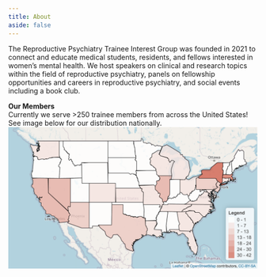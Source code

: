 ```yaml
---
title: About
aside: false
---
```


The Reproductive Psychiatry Trainee Interest Group was founded in 2021 to connect and educate medical students, residents, and fellows interested in women’s mental health. We host speakers on clinical and research topics within the field of reproductive psychiatry, panels on fellowship opportunities and careers in reproductive psychiatry, and social events including a book club.

**Our Members**\
Currently we serve >250 trainee members from across the United States! See image below for our distribution nationally.
<img src="/images/RPT_heatmap_122121.png" style="display: block; margin: auto;" />


